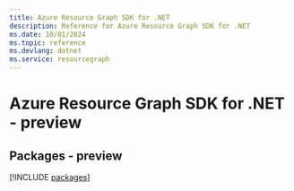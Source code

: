 ```yaml
---
title: Azure Resource Graph SDK for .NET
description: Reference for Azure Resource Graph SDK for .NET
ms.date: 10/01/2024
ms.topic: reference
ms.devlang: dotnet
ms.service: resourcegraph
---
```

# Azure Resource Graph SDK for .NET - preview
## Packages - preview
[!INCLUDE [packages](resource-graph-index.md)]
